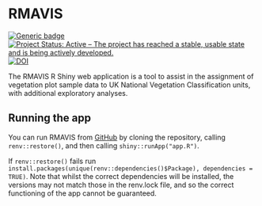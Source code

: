 
# RMAVIS

<!-- badges: start -->

[![Generic badge](https://img.shields.io/badge/Version-1.0-green.svg)]()
[![Project Status: Active – The project has reached a stable, usable
state and is being actively
developed.](https://www.repostatus.org/badges/latest/active.svg)](https://www.repostatus.org/#active)
[![DOI](https://zenodo.org/badge/722095560.svg)](https://zenodo.org/badge/latestdoi/722095560)
<!-- badges: end -->

The RMAVIS R Shiny web application is a tool to assist in the assignment
of vegetation plot sample data to UK National Vegetation Classification
units, with additional exploratory analyses.

## Running the app

You can run RMAVIS from [GitHub](https://github.com/ZekeMarshall/RMAVIS)
by cloning the repository, calling `renv::restore()`, and then calling
`shiny::runApp("app.R")`.

If `renv::restore()` fails run
`install.packages(unique(renv::dependencies()$Package), dependencies = TRUE)`.
Note that whilst the correct dependencies will be installed, the
versions may not match those in the renv.lock file, and so the correct
functioning of the app cannot be guaranteed.
